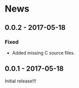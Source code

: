 # News

## 0.0.2 - 2017-05-18

### Fixed

  * Added missing C source files.

## 0.0.1 - 2017-05-18

Initial release!!!
